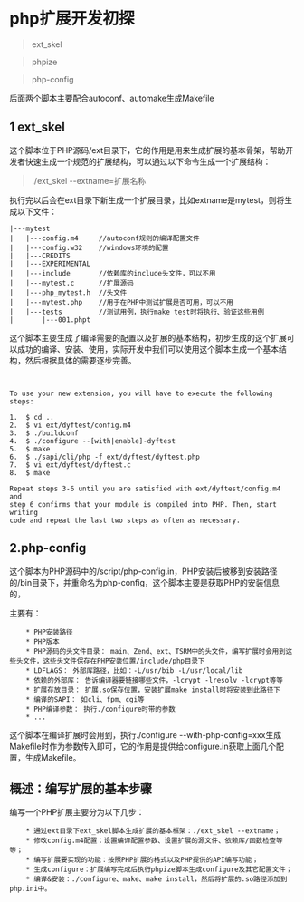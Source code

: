 # php扩展开发初探

>ext_skel

>phpize

>php-config

后面两个脚本主要配合autoconf、automake生成Makefile

## 1 ext_skel

这个脚本位于PHP源码/ext目录下，它的作用是用来生成扩展的基本骨架，帮助开发者快速生成一个规范的扩展结构，可以通过以下命令生成一个扩展结构：

>./ext_skel --extname=扩展名称

执行完以后会在ext目录下新生成一个扩展目录，比如extname是mytest，则将生成以下文件：

```
|---mytest 
|   |---config.m4     //autoconf规则的编译配置文件
|   |---config.w32    //windows环境的配置
|   |---CREDITS
|   |---EXPERIMENTAL
|   |---include       //依赖库的include头文件，可以不用
|   |---mytest.c      //扩展源码
|   |---php_mytest.h  //头文件
|   |---mytest.php    //用于在PHP中测试扩展是否可用，可以不用
|   |---tests         //测试用例，执行make test时将执行、验证这些用例
|       |---001.phpt
```

这个脚本主要生成了编译需要的配置以及扩展的基本结构，初步生成的这个扩展可以成功的编译、安装、使用，实际开发中我们可以使用这个脚本生成一个基本结构，然后根据具体的需要逐步完善。


```


To use your new extension, you will have to execute the following steps:

1.  $ cd ..
2.  $ vi ext/dyftest/config.m4
3.  $ ./buildconf
4.  $ ./configure --[with|enable]-dyftest
5.  $ make
6.  $ ./sapi/cli/php -f ext/dyftest/dyftest.php
7.  $ vi ext/dyftest/dyftest.c
8.  $ make

Repeat steps 3-6 until you are satisfied with ext/dyftest/config.m4 and
step 6 confirms that your module is compiled into PHP. Then, start writing
code and repeat the last two steps as often as necessary.
```

## 2.php-config

这个脚本为PHP源码中的/script/php-config.in，PHP安装后被移到安装路径的/bin目录下，并重命名为php-config，这个脚本主要是获取PHP的安装信息的，

主要有：
```
	* PHP安装路径
	* PHP版本
	* PHP源码的头文件目录： main、Zend、ext、TSRM中的头文件，编写扩展时会用到这些头文件，这些头文件保存在PHP安装位置/include/php目录下
	* LDFLAGS： 外部库路径，比如：-L/usr/bib -L/usr/local/lib
	* 依赖的外部库： 告诉编译器要链接哪些文件，-lcrypt -lresolv -lcrypt等等
	* 扩展存放目录： 扩展.so保存位置，安装扩展make install时将安装到此路径下
	* 编译的SAPI： 如cli、fpm、cgi等
	* PHP编译参数： 执行./configure时带的参数
	* ...

```

这个脚本在编译扩展时会用到，执行./configure --with-php-config=xxx生成Makefile时作为参数传入即可，它的作用是提供给configure.in获取上面几个配置，生成Makefile。



## 概述：编写扩展的基本步骤

编写一个PHP扩展主要分为以下几步：
```
	* 通过ext目录下ext_skel脚本生成扩展的基本框架：./ext_skel --extname；
	* 修改config.m4配置：设置编译配置参数、设置扩展的源文件、依赖库/函数检查等等；
	* 编写扩展要实现的功能：按照PHP扩展的格式以及PHP提供的API编写功能；
	* 生成configure：扩展编写完成后执行phpize脚本生成configure及其它配置文件；
	* 编译&安装：./configure、make、make install，然后将扩展的.so路径添加到php.ini中。
```

